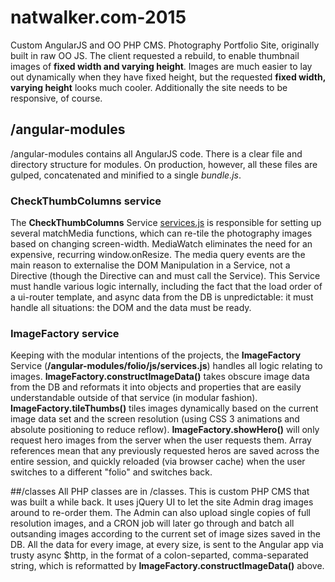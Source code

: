 
# natwalker.com-2015
Custom AngularJS and OO PHP CMS.
Photography Portfolio Site, originally built in raw OO JS. The client requested a rebuild, to enable thumbnail images of **fixed width and varying height**. Images are much easier to lay out dynamically when they have fixed height, but the requested **fixed width, varying height** looks much cooler. Additionally the site needs to be responsive, of course.

## /angular-modules
/angular-modules contains all AngularJS code. There is a clear file and directory structure for modules. On production, however, all these files are gulped, concatenated and minified to a single *bundle.js*.

### CheckThumbColumns service
The **CheckThumbColumns** Service [services.js](angular-modules/folio/js/services.js) is responsible for setting up several matchMedia functions, which can re-tile the photography images based on changing screen-width. MediaWatch eliminates the need for an expensive, recurring window.onResize. The media query events are the main reason to externalise the DOM Manipulation in a Service, not a Directive (though the Directive can and must call the Service).
This Service must handle various logic internally, including the fact that the load order of a ui-router template, and async data from the DB is unpredictable: it must handle all situations: the DOM and the data must be ready. 

### ImageFactory service
Keeping with the modular intentions of the projects, the **ImageFactory** Service (**/angular-modules/folio/js/services.js**) handles all logic relating to images. **ImageFactory.constructImageData()** takes obscure image data from the DB and reformats it into objects and properties that are easily understandable outside of that service (in modular fashion). **ImageFactory.tileThumbs()** tiles images dynamically based on the current image data set and the screen resolution (using CSS 3 animations and absolute positioning to reduce reflow). **ImageFactory.showHero()** will only request hero images from the server when the user requests them. Array references mean that any previously requested heros are saved across the entire session, and quickly reloaded (via browser cache) when the user switches to a different "folio" and switches back.

##/classes
All PHP classes are in /classes. This is custom PHP CMS that was built a while back. It uses jQuery UI to let the site Admin drag images around to re-order them. The Admin can also upload single copies of full resolution images, and a CRON job will later go through and batch all outsanding images according to the current set of image sizes saved in the DB. All the data for every image, at every size, is sent to the Angular app via trusty async $http, in the format of a colon-separted, comma-separated string, which is reformatted by **ImageFactory.constructImageData()** above.
